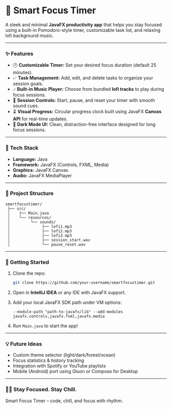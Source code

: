 # 🎯 Smart Focus Timer

A sleek and minimal **JavaFX productivity app** that helps you stay focused using a built-in Pomodoro-style timer, customizable task list, and relaxing lofi background music.

---

### ✨ Features

* 🕒 **Customizable Timer:** Set your desired focus duration (default 25 minutes).
* ✅ **Task Management:** Add, edit, and delete tasks to organize your session goals.
* 🎶 **Built-in Music Player:** Choose from bundled **lofi tracks** to play during focus sessions.
* 🔄 **Session Controls:** Start, pause, and reset your timer with smooth sound cues.
* ⏳ **Visual Progress:** Circular progress clock built using JavaFX **Canvas API** for real-time updates.
* 🌙 **Dark Mode UI:** Clean, distraction-free interface designed for long focus sessions.

---

### 🧩 Tech Stack

* **Language:** Java
* **Framework:** JavaFX (Controls, FXML, Media)
* **Graphics:** JavaFX Canvas
* **Audio:** JavaFX MediaPlayer

---

### 📁 Project Structure

```
smartfocustimer/
 ├── src/
 │    ├── Main.java
 │    └── resources/
 │         └── sounds/
 │              ├── lofi1.mp3
 │              ├── lofi2.mp3
 │              ├── lofi3.mp3
 │              ├── session_start.wav
 │              └── pause_reset.wav
```

---

### 🚀 Getting Started

1. Clone the repo:

   ```bash
   git clone https://github.com/your-username/smartfocustimer.git
   ```
2. Open in **IntelliJ IDEA** or any IDE with JavaFX support.
3. Add your local JavaFX SDK path under VM options:

   ```
   --module-path "path-to-javafx/lib" --add-modules javafx.controls,javafx.fxml,javafx.media
   ```
4. Run `Main.java` to start the app!

---

### 💡 Future Ideas

* Custom theme selector (light/dark/forest/ocean)
* Focus statistics & history tracking
* Integration with Spotify or YouTube playlists
* Mobile (Android) port using Gluon or Compose for Desktop

---

### 🧘‍♀️ Stay Focused. Stay Chill.

Smart Focus Timer – code, chill, and focus with rhythm.
